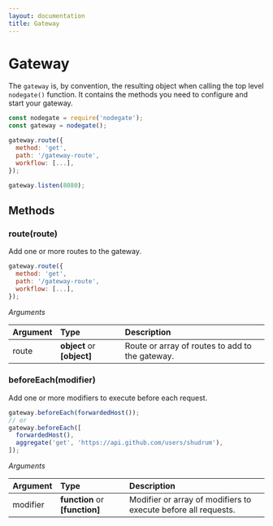 ```yaml
---
layout: documentation
title: Gateway
---
```


# Gateway

The `gateway` is, by convention, the resulting object when calling the top level `nodegate()` function.
It contains the methods you need to configure and start your gateway.

```js
const nodegate = require('nodegate');
const gateway = nodegate();

gateway.route({
  method: 'get',
  path: '/gateway-route',
  workflow: [...],
});

gateway.listen(8080);
```

## Methods

### route(route)

Add one or more routes to the gateway.

```js
gateway.route({
  method: 'get',
  path: '/gateway-route',
  workflow: [...],
});
```

_Arguments_

| Argument | Type                       | Description                                     |
| :------- | :------------------------- | :---------------------------------------------- |
| route    | **object** or **[object]** | Route or array of routes to add to the gateway. |

### beforeEach(modifier)

Add one or more modifiers to execute before each request.

```js
gateway.beforeEach(forwardedHost());
// or
gateway.beforeEach([
  forwardedHost(),
  aggregate('get', 'https://api.github.com/users/shudrum'),
]);
```

_Arguments_

| Argument | Type                           | Description                                                    |
| :------- | :----------------------------- | :------------------------------------------------------------- |
| modifier | **function** or **[function]** | Modifier or array of modifiers to execute before all requests. |
